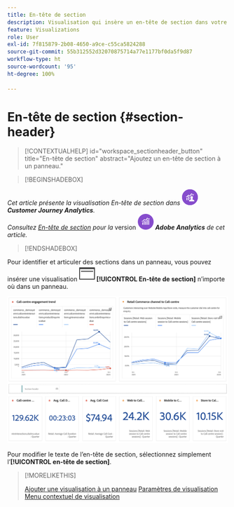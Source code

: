 ```yaml
---
title: En-tête de section
description: Visualisation qui insère un en-tête de section dans votre projet Workspace.
feature: Visualizations
role: User
exl-id: 7f815879-2b08-4650-a9ce-c55ca5824288
source-git-commit: 55b312552d32070875714a77e1177bf0da5f9d87
workflow-type: ht
source-wordcount: '95'
ht-degree: 100%

---
```


# En-tête de section {#section-header}

<!-- markdownlint-disable MD034 -->

>[!CONTEXTUALHELP]
>id="workspace_sectionheader_button"
>title="En-tête de section"
>abstract="Ajoutez un en-tête de section à un panneau."

<!-- markdownlint-enable MD034 -->


>[!BEGINSHADEBOX]


_Cet article présente la visualisation En-tête de section dans_ ![CustomerJourneyAnalytics](/help/assets/icons/CustomerJourneyAnalytics.svg) _**Customer Journey Analytics**._<br/>_Consultez [En-tête de section](https://experienceleague.adobe.com/fr/docs/analytics/analyze/analysis-workspace/visualizations/section-header) pour la_ version ![AdobeAnalytics](/help/assets/icons/AdobeAnalytics.svg) _**Adobe Analytics** de cet article._

>[!ENDSHADEBOX]

Pour identifier et articuler des sections dans un panneau, vous pouvez insérer une visualisation ![PageRule](/help/assets/icons/PageRule.svg) **[!UICONTROL En-tête de section]** n’importe où dans un panneau.

![En-tête de section](/help/analysis-workspace/visualizations/assets/section-header.png)

Pour modifier le texte de l’en-tête de section, sélectionnez simplement l’**[!UICONTROL en-tête de section]**.


>[!MORELIKETHIS]
>
>[Ajouter une visualisation à un panneau](/help/analysis-workspace/visualizations/freeform-analysis-visualizations.md#add-visualizations-to-a-panel)
>[Paramètres de visualisation](/help/analysis-workspace/visualizations/freeform-analysis-visualizations.md#settings)
>[Menu contextuel de visualisation](/help/analysis-workspace/visualizations/freeform-analysis-visualizations.md#context-menu)
>
